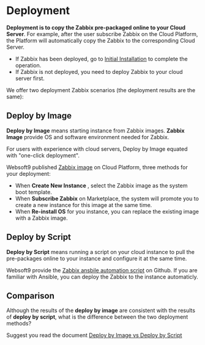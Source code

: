 # Deployment

**Deployment is to copy the Zabbix pre-packaged online to your Cloud Server**. For example, after the user subscribe Zabbix on the Cloud Platform, the Platform will automatically copy the Zabbix to the corresponding Cloud Server.

- If Zabbix has been deployed, go to [Initial Installation](/zh/stack-installation.md) to complete the operation.
- If Zabbix is not deployed, you need to deploy Zabbix to your cloud server first.

We offer two deployment Zabbix scenarios (the deployment results are the same):

## Deploy by Image

**Deploy by Image** means starting instance from Zabbix images. **Zabbix Image** provide OS and software environment needed for Zabbix.

For users with experience with cloud servers, Deploy by Image equated with "one-click deployment".

Websoft9 published [Zabbix image](https://apps.websoft9.com/prestashop) on Cloud Platform, three methods for your deployment:

* When **Create New Instance** , select the Zabbix image as the system boot template.
* When **Subscribe Zabbix** on Marketplace, the system will promote you to create a new instance for this image at the same time.
* When **Re-install OS** for you instance, you can replace the existing image with a Zabbix image.

## Deploy by Script

**Deploy by Script** means running a script on your cloud instance to pull the pre-packages online to your instance and configure it at the same time.

Websoft9 provide the [Zabbix ansbile automation script](https://github.com/Websoft9/ansible-prestashop) on Github. If you are familiar with Ansible, you can deploy the Zabbix to the instance automaticly.

## Comparison

Although the results of the **deploy by image** are consistent with the results of **deploy by script**, what is the difference between the two deployment methods?

Suggest you read the document [Deploy by Image vs Deploy by Script](https://support.websoft9.com/docs/faq/bz-product.html#deployment-comparison)